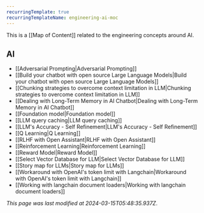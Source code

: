 ```yaml
---
recurringTemplate: true
recurringTemplateName: engineering-ai-moc
---
```


This is a [[Map of Content]] related to the engineering concepts around AI.

## AI

- [[Adversarial Prompting|Adversarial Prompting]]
- [[Build your chatbot with open source Large Language Models|Build your chatbot with open source Large Language Models]]
- [[Chunking strategies to overcome context limitation in LLM|Chunking strategies to overcome context limitation in LLM]]
- [[Dealing with Long-Term Memory in AI Chatbot|Dealing with Long-Term Memory in AI Chatbot]]
- [[Foundation model|Foundation model]]
- [[LLM query caching|LLM query caching]]
- [[LLM's Accuracy - Self Refinement|LLM's Accuracy - Self Refinement]]
- [[Q Learning|Q Learning]]
- [[RLHF with Open Assistant|RLHF with Open Assistant]]
- [[Reinforcement Learning|Reinforcement Learning]]
- [[Reward Model|Reward Model]]
- [[Select Vector Database for LLM|Select Vector Database for LLM]]
- [[Story map for LLMs|Story map for LLMs]]
- [[Workaround with OpenAI's token limit with Langchain|Workaround with OpenAI's token limit with Langchain]]
- [[Working with langchain document loaders|Working with langchain document loaders]]


*This page was last modified at 2024-03-15T05:48:35.937Z*.
